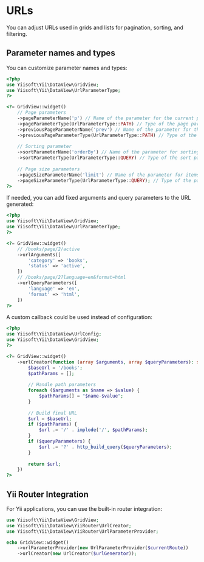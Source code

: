 # URLs

You can adjust URLs used in grids and lists for pagination, sorting, and filtering.

## Parameter names and types

You can customize parameter names and types:

```php
<?php
use Yiisoft\Yii\DataView\GridView;
use Yiisoft\Yii\DataView\UrlParameterType;
?>

<?= GridView::widget()
    // Page parameters
    ->pageParameterName('p') // Name of the parameter for the current page number. Default is `page`.
    ->pageParameterType(UrlParameterType::PATH) // Type of the page parameter. Default is `UrlParameterType::QUERY`.
    ->previousPageParameterName('prev') // Name of the parameter for the previous page. Default is `prev-page`.
    ->previousPageParameterType(UrlParameterType::PATH) // Type of the previous page parameter. Default is `UrlParameterType::QUERY`.
    
    // Sorting parameter
    ->sortParameterName('orderBy') // Name of the parameter for sorting configuration. Default is `sort`.
    ->sortParameterType(UrlParameterType::QUERY) // Type of the sort parameter. Default is `UrlParameterType::QUERY`.
    
    // Page size parameters
    ->pageSizeParameterName('limit') // Name of the parameter for items per page. Default is `pagesize`.
    ->pageSizeParameterType(UrlParameterType::QUERY); // Type of the page size parameter. Default is `UrlParameterType::QUERY`.
?>
```

If needed, you can add fixed arguments and query parameters to the URL generated:

```php
<?php
use Yiisoft\Yii\DataView\GridView;
use Yiisoft\Yii\DataView\UrlParameterType;
?>

<?= GridView::widget()
    // /books/page/2/active
    ->urlArguments([
        'category' => 'books',
        'status' => 'active',
    ])
    // /books/page/2?language=en&format=html
    ->urlQueryParameters([
        'language' => 'en',
        'format' => 'html',
    ])
?>
```

A custom callback could be used instead of configuration:

```php
<?php
use Yiisoft\Yii\DataView\UrlConfig;
use Yiisoft\Yii\DataView\GridView;
?>

<?= GridView::widget()
    ->urlCreator(function (array $arguments, array $queryParameters): string {
        $baseUrl = '/books';
        $pathParams = [];
        
        // Handle path parameters
        foreach ($arguments as $name => $value) {
            $pathParams[] = "$name-$value";
        }
        
        // Build final URL
        $url = $baseUrl;
        if ($pathParams) {
            $url .= '/' . implode('/', $pathParams);
        }
        if ($queryParameters) {
            $url .= '?' . http_build_query($queryParameters);
        }
        
        return $url;
    })
?>
```

## Yii Router Integration

For Yii applications, you can use the built-in router integration:

```php
use Yiisoft\Yii\DataView\GridView;
use Yiisoft\Yii\DataView\YiiRouter\UrlCreator;
use Yiisoft\Yii\DataView\YiiRouter\UrlParameterProvider;

echo GridView::widget()
    ->urlParameterProvider(new UrlParameterProvider($currentRoute))
    ->urlCreator(new UrlCreator($urlGenerator));
```
